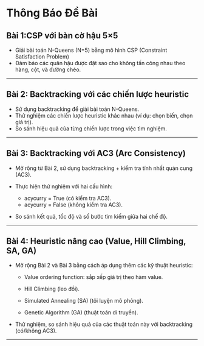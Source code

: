 # Thông Báo Đề Bài

## Bài 1:CSP với bàn cờ hậu 5×5
   - Giải bài toán N-Queens (N=5) bằng mô hình CSP (Constraint Satisfaction Problem)
   - Đảm bảo các quân hậu được đặt sao cho không tấn công nhau theo hàng, cột, và đường chéo.

---

## Bài 2: Backtracking với các chiến lược heuristic
   - Sử dụng backtracking để giải bài toán N-Queens.
   - Thử nghiệm các chiến lược heuristic khác nhau (ví dụ: chọn biến, chọn giá trị).
   - So sánh hiệu quả của từng chiến lược trong việc tìm nghiệm.

---

## Bài 3: Backtracking với AC3 (Arc Consistency)
   - Mở rộng từ Bài 2, sử dụng backtracking + kiểm tra tính nhất quán cung (AC3).

   - Thực hiện thử nghiệm với hai cấu hình:

      - acycurry = True (có kiểm tra AC3).
      - acycurry = False (không kiểm tra AC3).

   - So sánh kết quả, tốc độ và số bước tìm kiếm giữa hai chế độ.

---

## Bài 4: Heuristic nâng cao (Value, Hill Climbing, SA, GA)
   - Mở rộng Bài 2 và Bài 3 bằng cách áp dụng thêm các kỹ thuật heuristic:

      - Value ordering function: sắp xếp giá trị theo hàm value.

      - Hill Climbing (leo đồi).

      - Simulated Annealing (SA) (tôi luyện mô phỏng).

      - Genetic Algorithm (GA) (thuật toán di truyền).

   - Thử nghiệm, so sánh hiệu quả của các thuật toán này với backtracking (có/không AC3).

---

